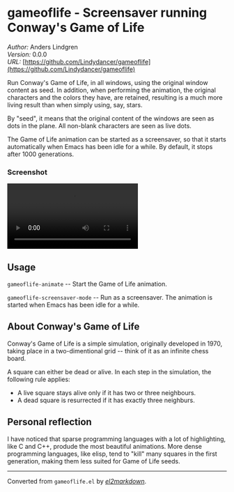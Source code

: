 # gameoflife - Screensaver running Conway's Game of Life

*Author:* Anders Lindgren<br>
*Version:* 0.0.0<br>
*URL:* [https://github.com/Lindydancer/gameoflife](https://github.com/Lindydancer/gameoflife)<br>

Run Conway's Game of Life, in all windows, using the original
window content as seed.  In addition, when performing the
animation, the original characters and the colors they have, are
retained, resulting is a much more living result than when simply
using, say, stars.

By "seed", it means that the original content of the windows are
seen as dots in the plane.  All non-blank characters are seen as
live dots.

The Game of Life animation can be started as a screensaver, so that
it starts automatically when Emacs has been idle for a while.  By
default, it stops after 1000 generations.

### Screenshot

![See doc/GameOfLifeDemo.mov for screenshot](doc/GameOfLifeDemo.mov)

## Usage

`gameoflife-animate` -- Start the Game of Life animation.

`gameoflife-screensaver-mode` -- Run as a screensaver.  The
animation is started when Emacs has been idle for a while.

## About Conway's Game of Life

Conway's Game of Life is a simple simulation, originally developed
in 1970, taking place in a two-dimentional grid -- think of it as
an infinite chess board.

A square can either be dead or alive.  In each step in the
simulation, the following rule applies:

- A live square stays alive only if it has two or three neighbours.
- A dead square is resurrected if it has exactly three neighburs.

## Personal reflection

I have noticed that sparse programming languages with a lot of
highlighting, like C and C++, produde the most beautiful
animations.  More dense programming languages, like elisp, tend to
"kill" many squares in the first generation, making them less
suited for Game of Life seeds.


---
Converted from `gameoflife.el` by [*el2markdown*](https://github.com/Lindydancer/el2markdown).
